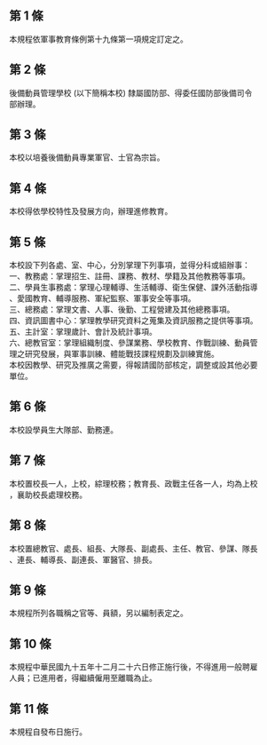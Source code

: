 第 1 條
-------
本規程依軍事教育條例第十九條第一項規定訂定之。

第 2 條
-------
後備動員管理學校 (以下簡稱本校) 隸屬國防部、得委任國防部後備司令  
部辦理。

第 3 條
-------
本校以培養後備動員專業軍官、士官為宗旨。

第 4 條
-------
本校得依學校特性及發展方向，辦理進修教育。

第 5 條
-------
本校設下列各處、室、中心，分別掌理下列事項，並得分科或組辦事：  
一、教務處：掌理招生、註冊、課務、教材、學籍及其他教務等事項。  
二、學員生事務處：掌理心理輔導、生活輔導、衛生保健、課外活動指導  
    、愛國教育、輔導服務、軍紀監察、軍事安全等事項。  
三、總務處：掌理文書、人事、後勤、工程營建及其他總務事項。  
四、資訊圖書中心：掌理教學研究資料之蒐集及資訊服務之提供等事項。  
五、主計室：掌理歲計、會計及統計事項。  
六、總教官室：掌理組織制度、參謀業務、學校教育、作戰訓練、動員管  
    理之研究發展，與軍事訓練、體能戰技課程規劃及訓練實施。  
本校因教學、研究及推廣之需要，得報請國防部核定，調整或設其他必要  
單位。

第 6 條
-------
本校設學員生大隊部、勤務連。

第 7 條
-------
本校置校長一人，上校，綜理校務；教育長、政戰主任各一人，均為上校  
，襄助校長處理校務。

第 8 條
-------
本校置總教官、處長、組長、大隊長、副處長、主任、教官、參謀、隊長  
、連長、輔導長、副連長、軍醫官、排長。

第 9 條
-------
本規程所列各職稱之官等、員額，另以編制表定之。

第 10 條
--------
本規程中華民國九十五年十二月二十六日修正施行後，不得進用一般聘雇  
人員；已進用者，得繼續僱用至離職為止。

第 11 條
--------
本規程自發布日施行。

